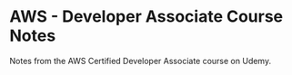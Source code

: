# AWS - Developer Associate Course Notes

Notes from the AWS Certified Developer Associate course on Udemy.

